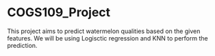 # COGS109_Project

This project aims to predict watermelon qualities based on the given features. We will be using Logisctic regression and KNN to perform the prediction. 
